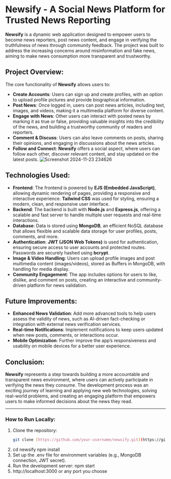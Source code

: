 # Newsify - A Social News Platform for Trusted News Reporting

**Newsify** is a dynamic web application designed to empower users to become news reporters, post news content, and engage in verifying the truthfulness of news through community feedback. The project was built to address the increasing concerns around misinformation and fake news, aiming to make news consumption more transparent and trustworthy.

## Project Overview:

The core functionality of **Newsify** allows users to:

- **Create Accounts**: Users can sign up and create profiles, with an option to upload profile pictures and provide biographical information.
- **Post News**: Once logged in, users can post news articles, including text, images, and videos, making it a multimedia platform for diverse content.
- **Engage with News**: Other users can interact with posted news by marking it as true or false, providing valuable insights into the credibility of the news, and building a trustworthy community of readers and reporters.
- **Comment & Discuss**: Users can also leave comments on posts, sharing their opinions, and engaging in discussions about the news articles.
- **Follow and Connect**: **Newsify** offers a social aspect, where users can follow each other, discover relevant content, and stay updated on the latest posts.
  ![Screenshot 2024-11-23 234626](https://github.com/user-attachments/assets/8c2eaa1a-37e3-40f1-8d7c-56644f377701)

## Technologies Used:

- **Frontend**: The frontend is powered by **EJS (Embedded JavaScript)**, allowing dynamic rendering of pages, providing a responsive and interactive experience. **Tailwind CSS** was used for styling, ensuring a modern, clean, and responsive user interface.
- **Backend**: The backend is built with **Node.js** and **Express.js**, offering a scalable and fast server to handle multiple user requests and real-time interactions.
- **Database**: Data is stored using **MongoDB**, an efficient NoSQL database that allows flexible and scalable data storage for user profiles, posts, comments, and more.
- **Authentication**: **JWT (JSON Web Tokens)** is used for authentication, ensuring secure access to user accounts and protected routes. Passwords are securely hashed using **bcrypt**.
- **Image & Video Handling**: Users can upload profile images and post multimedia content (images/videos), stored as Buffers in MongoDB, with handling for media display.
- **Community Engagement**: The app includes options for users to like, dislike, and comment on posts, creating an interactive and community-driven platform for news validation.

## Future Improvements:

- **Enhanced News Validation**: Add more advanced tools to help users assess the validity of news, such as AI-driven fact-checking or integration with external news verification services.
- **Real-time Notifications**: Implement notifications to keep users updated when new posts, comments, or interactions occur.
- **Mobile Optimization**: Further improve the app’s responsiveness and usability on mobile devices for a better user experience.

## Conclusion:

**Newsify** represents a step towards building a more accountable and transparent news environment, where users can actively participate in verifying the news they consume. The development process was an exciting journey of learning and applying new web technologies, solving real-world problems, and creating an engaging platform that empowers users to make informed decisions about the news they read.

---

### How to Run Locally:

1. Clone the repository:
   ```bash
   git clone [https://github.com/your-username/newsify.git](https://github.com/Rihan004/NewsifyApp)

2. cd newsify
   npm install
3. Set up the .env file for environment variables (e.g., MongoDB connection, JWT secret).
4. Run the development server:
   npm start
5. http://localhost:3000 or any port you choose

